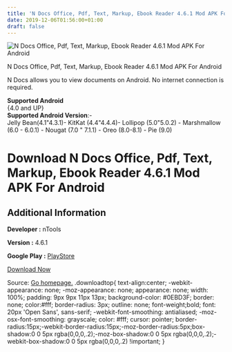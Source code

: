 ```yaml
---
title: 'N Docs Office, Pdf, Text, Markup, Ebook Reader 4.6.1 Mod APK For Android'
date: 2019-12-06T01:56:00+01:00
draft: false
---
```


![N Docs Office, Pdf, Text, Markup, Ebook Reader 4.6.1 Mod APK For Android](https://i0.wp.com/apkhome.net/wp-content/uploads/2019/12/N-Docs-Office-Pdf-Text-Markup-Ebook-Reader-4.6.1-Mod.png "N Docs Office, Pdf, Text, Markup, Ebook Reader 4.6.1 Mod APK For Android")

  

N Docs Office, Pdf, Text, Markup, Ebook Reader 4.6.1 Mod APK For Android

N Docs allows you to view documents on Android. No internet connection is required.

**Supported Android**  
{4.0 and UP}  
**Supported Android Version**:-  
Jelly Bean(4.1"4.3.1)- KitKat (4.4"4.4.4)- Lollipop (5.0"5.0.2) - Marshmallow (6.0 - 6.0.1) - Nougat (7.0 " 7.1.1) - Oreo (8.0-8.1) - Pie (9.0)

Download N Docs Office, Pdf, Text, Markup, Ebook Reader 4.6.1 Mod APK For Android
=================================================================================

Additional Information
----------------------

**Developer :** nTools

**Version :** 4.6.1

**Google Play :** [PlayStore](https://play.google.com/store/apps/details?id=net.sjava.docs)

  

[Download Now](https://store4app.co/post/n-docs-office-pdf-text-markup-ebook-reader-4-6-1-mod-apk-for-android_1575304431)

  
Source: [Go homepage.](https://store4app.co/post/n-docs-office-pdf-text-markup-ebook-reader-4-6-1-mod-apk-for-android_1575304431) .downloadtop{ text-align:center; -webkit-appearance: none; -moz-appearance: none; appearance: none; width: 100%; padding: 9px 9px 11px 13px; background-color: #0EBD3F; border: none; color:#fff; border-radius: 3px; outline: none; font-weight;bold; font: 20px 'Open Sans', sans-serif; -webkit-font-smoothing: antialiased; -moz-osx-font-smoothing: grayscale; color: #fff; cursor: pointer; border-radius:15px;-webkit-border-radius:15px;-moz-border-radius:5px;box-shadow:0 0 5px rgba(0,0,0,.2);-moz-box-shadow:0 0 5px rgba(0,0,0,.2);-webkit-box-shadow:0 0 5px rgba(0,0,0,.2) !important; }